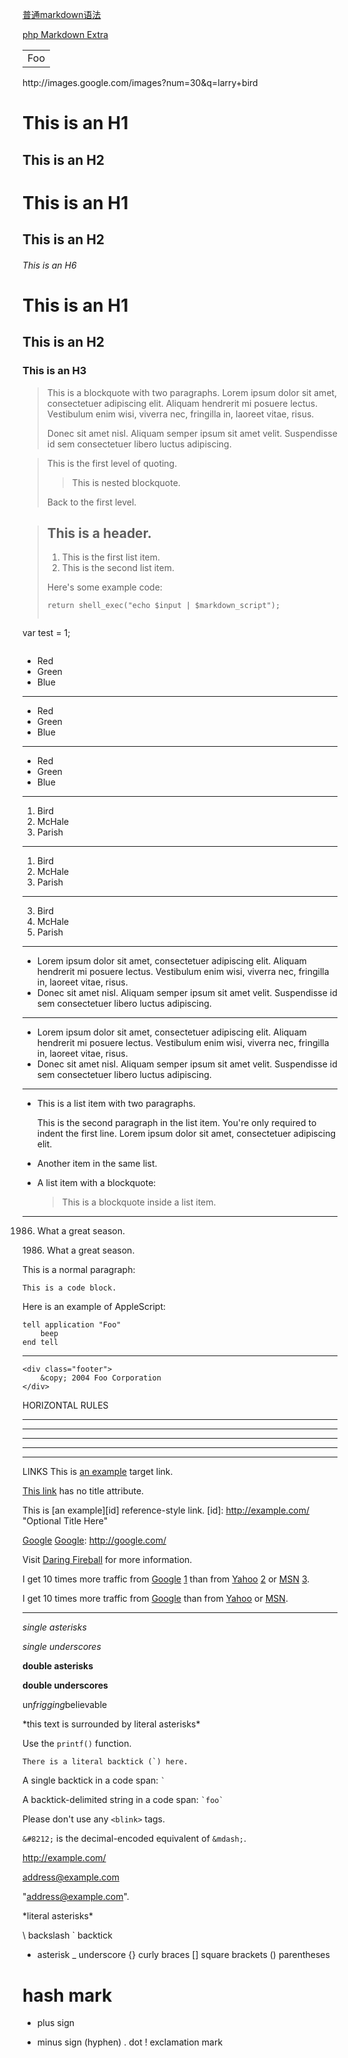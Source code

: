 [普通markdown语法](http://daringfireball.net/projects/markdown/syntax)

[php Markdown Extra](http://michelf.ca/projects/php-markdown/extra/)
<table>
    <tr>
        <td>Foo</td>
    </tr>
</table>
http://images.google.com/images?num=30&amp;q=larry+bird

This is an H1
=============

This is an H2
-------------

# This is an H1

## This is an H2

###### This is an H6

# This is an H1 #

## This is an H2 ##

### This is an H3 ######


> This is a blockquote with two paragraphs. Lorem ipsum dolor sit amet,
> consectetuer adipiscing elit. Aliquam hendrerit mi posuere lectus.
> Vestibulum enim wisi, viverra nec, fringilla in, laoreet vitae, risus.
> 
> Donec sit amet nisl. Aliquam semper ipsum sit amet velit. Suspendisse
> id sem consectetuer libero luctus adipiscing.


> This is the first level of quoting.
>
> > This is nested blockquote.
>
> Back to the first level.


> ## This is a header.
> 
> 1.   This is the first list item.
> 2.   This is the second list item.
> 
> Here's some example code:
> 
>     return shell_exec("echo $input | $markdown_script");
>```
var test = 1;
>```

*   Red
*   Green
*   Blue

---

+   Red
+   Green
+   Blue

---

-   Red
-   Green
-   Blue

---

1.  Bird
2.  McHale
3.  Parish

---

1.  Bird
1.  McHale
1.  Parish

---

3. Bird
1. McHale
8. Parish

---

*   Lorem ipsum dolor sit amet, consectetuer adipiscing elit.
    Aliquam hendrerit mi posuere lectus. Vestibulum enim wisi,
    viverra nec, fringilla in, laoreet vitae, risus.
*   Donec sit amet nisl. Aliquam semper ipsum sit amet velit.
    Suspendisse id sem consectetuer libero luctus adipiscing.

---

*   Lorem ipsum dolor sit amet, consectetuer adipiscing elit.
Aliquam hendrerit mi posuere lectus. Vestibulum enim wisi,
viverra nec, fringilla in, laoreet vitae, risus.
*   Donec sit amet nisl. Aliquam semper ipsum sit amet velit.
Suspendisse id sem consectetuer libero luctus adipiscing.

---


*   This is a list item with two paragraphs.

    This is the second paragraph in the list item. You're
only required to indent the first line. Lorem ipsum dolor
sit amet, consectetuer adipiscing elit.

*   Another item in the same list.
*   A list item with a blockquote:

    > This is a blockquote
    > inside a list item.

---

1986. What a great season.

1986\. What a great season.

This is a normal paragraph:

    This is a code block.

Here is an example of AppleScript:

    tell application "Foo"
        beep
    end tell

---

    <div class="footer">
        &copy; 2004 Foo Corporation
    </div>

HORIZONTAL RULES

* * *

***

*****

- - -

---------------------------------------

LINKS
This is [an example](http://example.com/ "Title") target link.

[This link](http://example.net/) has no title attribute.

This is [an example][id] reference-style link.
[id]: http://example.com/  "Optional Title Here"

[Google][]
[Google]: http://google.com/


Visit [Daring Fireball][] for more information.

[Daring Fireball]: http://daringfireball.net/

I get 10 times more traffic from [Google] [1] than from
[Yahoo] [2] or [MSN] [3].

  [1]: http://google.com/        "Google"
  [2]: http://search.yahoo.com/  "Yahoo Search"
  [3]: http://search.msn.com/    "MSN Search"


  I get 10 times more traffic from [Google][] than from
[Yahoo][] or [MSN][].

  [google]: http://google.com/        "Google"
  [yahoo]:  http://search.yahoo.com/  "Yahoo Search"
  [msn]:    http://search.msn.com/    "MSN Search"

---

*single asterisks*

_single underscores_

**double asterisks**

__double underscores__

un*frigging*believable

\*this text is surrounded by literal asterisks\*

Use the `printf()` function.

``There is a literal backtick (`) here.``

A single backtick in a code span: `` ` ``

A backtick-delimited string in a code span: `` `foo` ``

Please don't use any `<blink>` tags.

`&#8212;` is the decimal-encoded equivalent of `&mdash;`.

<http://example.com/>

<address@example.com>

"address@example.com".

\*literal asterisks\*

\   backslash
`   backtick
*   asterisk
_   underscore
{}  curly braces
[]  square brackets
()  parentheses
#   hash mark
+   plus sign
-   minus sign (hyphen)
.   dot
!   exclamation mark